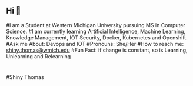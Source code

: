 ## Hi 👋
#I am a Student at Western Michigan University pursuing MS in Computer Science.
#I am currently learning Artificial Intelligence, Machine Learning, Knowledge Management, IOT Security, Docker, Kubernetes and Openshift.
#Ask me About: Devops and IOT
#Pronouns: She/Her
#How to reach me: shiny.thomas@wmich.edu
#Fun Fact: if change is constant, so is Learning, Unlearning and Relearning
#
#Shiny Thomas

<!--
**ShinyThomas1/ShinyThomas1** is a ✨ _special_ ✨ repository because its `README.md` (this file) appears on your GitHub profile.

Here are some ideas to get you started:

- 🔭 I am currently learning I’m currently working on ...
- 🌱 I’m currently learning ...
- 👯 I’m looking to collaborate on ...
- 🤔 I’m looking for help with ...
- 💬 Ask me about ...
- 📫 How to reach me: ...
- 😄 Pronouns: ...
- ⚡ Fun fact: ...
-->
